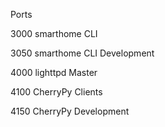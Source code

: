 Ports

3000 smarthome CLI 

3050 smarthome CLI Development

4000 lighttpd Master

4100 CherryPy Clients

4150 CherryPy Development
